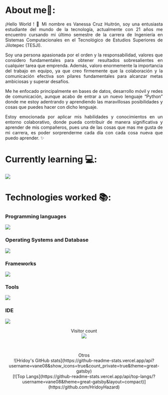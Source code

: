 # About me🙋:

<p align="justify">¡Hello World ! 👋 Mi nombre es Vanessa Cruz Huitrón, soy una entusiasta estudiante del mundo de la tecnología, actualmente con 21 años me encuentro cursando mi último semestre de la carrera de Ingeniería en Sistemas Computacionales en el Tecnológico de Estudios Superiores de Jilotepec (TESJI).</p>

<p align="justify">Soy una persona apasionada por el orden y la responsabilidad, valores que considero fundamentales para obtener resultados sobresalientes en cualquier tarea que emprenda.
Además, valoro enormemente la importancia del trabajo en equipo, ya que creo firmemente que la colaboración y la comunicación efectiva son pilares fundamentales para alcanzar metas ambiciosas y superar desafíos.</p>

<p align="justify">Me he enfocado principalmente en bases de datos, desarrollo móvil y redes de comunicación, aunque acabo de entrar a un nuevo lenguaje “Python” donde me estoy adentrando y aprendiendo las maravillosas posibilidades y cosas que puedes hacer con dicho lenguaje.</p>

<p align="justify">Estoy emocionada por aplicar mis habilidades y conocimientos en un entorno colaborativo, donde pueda contribuir de manera significativa y aprender de mis compañeros, pues una de las cosas que mas me gusta de mi carrera, es poder sorprenderme cada día con cada cosa nueva que puedo aprender. 
  ✨</p>

# Currently learning 💻: 	
<p>
  <a href="https://skillicons.dev">
    <img src="https://skillicons.dev/icons?i=azure,js,py&perline=14" />
  </a>
</p>

# Technologies worked 📚: 
<p>
<h3>Programming languages</h3> 
  <a href="https://skillicons.dev">
    <img src="https://skillicons.dev/icons?i=java,js,cs,cpp,kotlin,php,py,octave&perline=14" />
  </a>
</p>

<p>
<h3>Operating Systems and Database</h3> 
  <a href="https://skillicons.dev">
    <img src="https://skillicons.dev/icons?i=windows,ubuntu,mysql,mongodb&perline=14" />
  </a>
</p>

<p>
<h3>Frameworks</h3> 
  <a href="https://skillicons.dev">
    <img src="https://skillicons.dev/icons?i=bootstrap,express,angular&perline=14" />
  </a>
</p>

<p>
<h3>Tools</h3> 
  <a href="https://skillicons.dev">
    <img src="https://skillicons.dev/icons?i=aws,firebase,github,flask,postman,html&perline=14" />
  </a>
</p>

<p>
<h3>IDE</h3> 
  <a href="https://skillicons.dev">
    <img src="https://skillicons.dev/icons?i=androidstudio,arduino,eclipse,vscode,visualstudio,anaconda&perline=14" />
  </a>
</p>

<p> 
  <div align="center">Visitor count</div>
  <div align="center">
    <img src="https://profile-counter.glitch.me/vane08/count.svg"/>
  </div> 
</p>

<br>

<p> 
  <div align="center">Otros</div>
  <div align="center">
  ![Hridoy's GitHub stats](https://github-readme-stats.vercel.app/api?username=vane08&show_icons=true&count_private=true&theme=great-gatsby) </br>
  [![Top Langs](https://github-readme-stats.vercel.app/api/top-langs/?username=vane08&theme=great-gatsby&layout=compact)](https://github.com/HridoyHazard)
  </div> 
</p>
